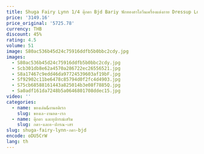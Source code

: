 ```yaml
---
title: Shuga Fairy Lynn 1/4 ตุ๊กตา Bjd Bariy ฟักทองฮาโลวีนเครื่องแต่งกาย Dressup Lolita คุณภาพสูง Ball Jointed ตุ๊กตา
price: '3149.16'
price_original: '5725.78'
currency: THB
discount: 45%
rating: 4.5
volume: 51
image: S80ac536b45d24c75916ddfb5b0bbc2cdy.jpg
images:
  - S80ac536b45d24c75916ddfb5b0bbc2cdy.jpg
  - Scb301db8e62a4570a286722ec26556521.jpg
  - S8a17467c9edd46da97724539603af19bF.jpg
  - Sf92902c11be6478c85794d0f2fc4d4903.jpg
  - S75cb68588161443a825014b3e08f7885Q.jpg
  - Sa0adf161da7248b5a0646801708ddec15.jpg
video: ''
categories:
  - name: ของเล่น&งานอดิเรก
    slug: ของเล-งานอด-เรก
  - name: ตุ๊กตา และอุปกรณ์เสริม
    slug: กตา-และอ-ปกรณ-เสร
slug: shuga-fairy-lynn-กตา-bjd
encode: oDU5CrW
lang: th
---
```

  